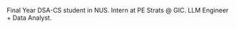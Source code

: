 Final Year DSA-CS student in NUS.
Intern at PE Strats @ GIC.
LLM Engineer + Data Analyst.
<!---
vnnamng/vnnamng is a ✨ special ✨ repository because its `README.md` (this file) appears on your GitHub profile.
You can click the Preview link to take a look at your changes.
--->

